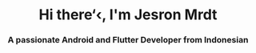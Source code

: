  <h1 align="center">Hi there‘‹, I'm Jesron Mrdt</h1>
 <h3 align="center">A passionate Android and Flutter Developer from Indonesian</h3>
